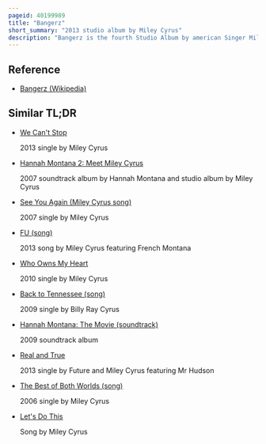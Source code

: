```yaml
---
pageid: 40199989
title: "Bangerz"
short_summary: "2013 studio album by Miley Cyrus"
description: "Bangerz is the fourth Studio Album by american Singer Miley Cyrus, released on September 30, 2013, by Rca Records. It is her first Body of original Work since leaving Hollywood Records after her third Studio Album Ca n't Be Tamed and signing with Rca in early 2013. Cyrus began working on the Album and decided against prioritizing her acting Career as originally stated in 2012. Bangerz is a Pop and Rb Record with lyrical Themes that revolve largely around Romance. It is a Shift from Cyrus' previous Work that she felt disconnected from. Pop Singer Britney Spears and Rappers Big Sean, french Montana, Future, Ludacris, and nelly appear as guest Vocalists."
---
```


## Reference

- [Bangerz (Wikipedia)](https://en.wikipedia.org/?curid=40199989)

## Similar TL;DR

- [We Can't Stop](/tldr/en/we-cant-stop)

  2013 single by Miley Cyrus

- [Hannah Montana 2: Meet Miley Cyrus](/tldr/en/hannah-montana-2-meet-miley-cyrus)

  2007 soundtrack album by Hannah Montana and studio album by Miley Cyrus

- [See You Again (Miley Cyrus song)](/tldr/en/see-you-again-miley-cyrus-song)

  2007 single by Miley Cyrus

- [FU (song)](/tldr/en/fu-song)

  2013 song by Miley Cyrus featuring French Montana

- [Who Owns My Heart](/tldr/en/who-owns-my-heart)

  2010 single by Miley Cyrus

- [Back to Tennessee (song)](/tldr/en/back-to-tennessee-song)

  2009 single by Billy Ray Cyrus

- [Hannah Montana: The Movie (soundtrack)](/tldr/en/hannah-montana-the-movie-soundtrack)

  2009 soundtrack album

- [Real and True](/tldr/en/real-and-true)

  2013 single by Future and Miley Cyrus featuring Mr Hudson

- [The Best of Both Worlds (song)](/tldr/en/the-best-of-both-worlds-song)

  2006 single by Miley Cyrus

- [Let's Do This](/tldr/en/lets-do-this)

  Song by Miley Cyrus
